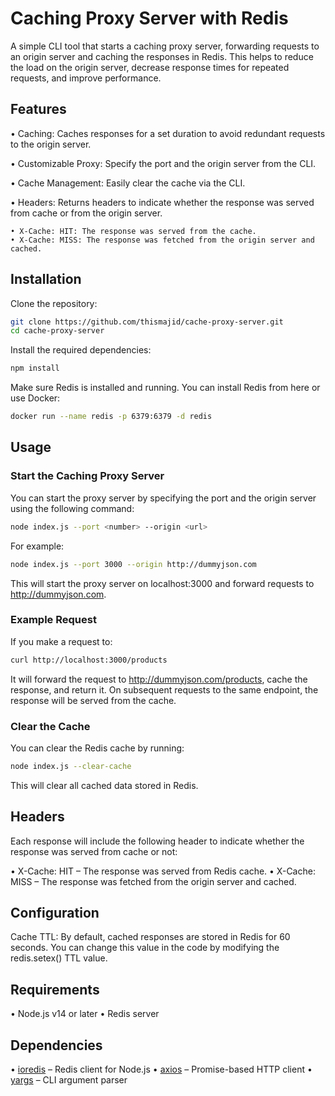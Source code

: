 # Caching Proxy Server with Redis

A simple CLI tool that starts a caching proxy server, forwarding requests to an origin server and caching the responses in Redis. This helps to reduce the load on the origin server, decrease response times for repeated requests, and improve performance.

## Features

• Caching: Caches responses for a set duration to avoid redundant requests to the origin server.

• Customizable Proxy: Specify the port and the origin server from the CLI.

• Cache Management: Easily clear the cache via the CLI.

• Headers: Returns headers to indicate whether the response was served from cache or from the origin server.

    • X-Cache: HIT: The response was served from the cache.
    • X-Cache: MISS: The response was fetched from the origin server and cached.


## Installation

Clone the repository:

```bash
git clone https://github.com/thismajid/cache-proxy-server.git
cd cache-proxy-server
```

Install the required dependencies:

```bash
npm install
```

Make sure Redis is installed and running. You can install Redis from here or use Docker:

```bash
docker run --name redis -p 6379:6379 -d redis
```

## Usage

### Start the Caching Proxy Server

You can start the proxy server by specifying the port and the origin server using the following command:

```bash
node index.js --port <number> --origin <url>
```

For example:

```bash
node index.js --port 3000 --origin http://dummyjson.com
```

This will start the proxy server on localhost:3000 and forward requests to http://dummyjson.com.

### Example Request

If you make a request to:

```bash
curl http://localhost:3000/products
```

It will forward the request to http://dummyjson.com/products, cache the response, and return it. On subsequent requests to the same endpoint, the response will be served from the cache.

### Clear the Cache

You can clear the Redis cache by running:

```bash
node index.js --clear-cache
```

This will clear all cached data stored in Redis.

## Headers

Each response will include the following header to indicate whether the response was served from cache or not:

• X-Cache: HIT – The response was served from Redis cache.
• X-Cache: MISS – The response was fetched from the origin server and cached.

## Configuration

Cache TTL: By default, cached responses are stored in Redis for 60 seconds. You can change this value in the code by modifying the redis.setex() TTL value.

## Requirements

• Node.js v14 or later
• Redis server

## Dependencies

• [ioredis](https://github.com/luin/ioredis) – Redis client for Node.js
• [axios](https://axios-http.com/) – Promise-based HTTP client
• [yargs]() – CLI argument parser